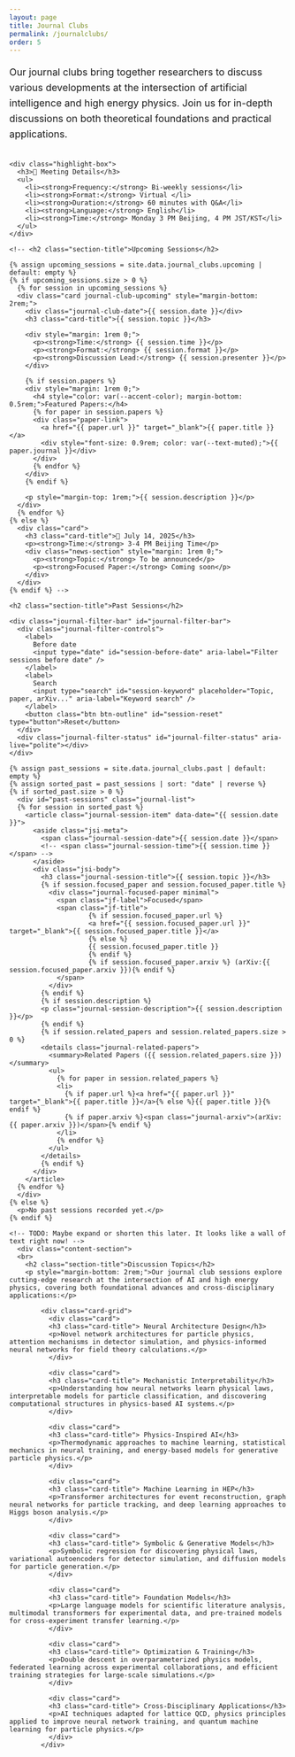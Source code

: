 ```yaml
---
layout: page
title: Journal Clubs
permalink: /journalclubs/
order: 5
---
```


<!--
<div class="hero-section" style="padding: 2rem 0; margin-bottom: 2rem;">
  <div class="wrapper">
    <h1 class="hero-title" style="font-size: 2.5rem;">Journal Clubs</h1>
    <p class="hero-subtitle">Exploring the Latest in AI + High Energy Physics</p>
  </div>
</div>
-->

<div class="wrapper">
  <div class="content-section">
    <p style="font-size: 1.1rem; line-height: 1.6; margin-bottom: 2rem;">
      Our journal clubs bring together researchers to discuss various developments 
      at the intersection of artificial intelligence and high energy physics. Join us for in-depth 
      discussions on both theoretical foundations and practical applications.
    </p>

    <div class="highlight-box">
      <h3>📅 Meeting Details</h3>
      <ul>
        <li><strong>Frequency:</strong> Bi-weekly sessions</li>
        <li><strong>Format:</strong> Virtual </li>
        <li><strong>Duration:</strong> 60 minutes with Q&A</li>
        <li><strong>Language:</strong> English</li>
        <li><strong>Time:</strong> Monday 3 PM Beijing, 4 PM JST/KST</li>
      </ul>
    </div>

    <!-- <h2 class="section-title">Upcoming Sessions</h2>
    
    {% assign upcoming_sessions = site.data.journal_clubs.upcoming | default: empty %}
    {% if upcoming_sessions.size > 0 %}
      {% for session in upcoming_sessions %}
      <div class="card journal-club-upcoming" style="margin-bottom: 2rem;">
        <div class="journal-club-date">{{ session.date }}</div>
        <h3 class="card-title">{{ session.topic }}</h3>
        
        <div style="margin: 1rem 0;">
          <p><strong>Time:</strong> {{ session.time }}</p>
          <p><strong>Format:</strong> {{ session.format }}</p>
          <p><strong>Discussion Lead:</strong> {{ session.presenter }}</p>
        </div>
        
        {% if session.papers %}
        <div style="margin: 1rem 0;">
          <h4 style="color: var(--accent-color); margin-bottom: 0.5rem;">Featured Papers:</h4>
          {% for paper in session.papers %}
          <div class="paper-link">
            <a href="{{ paper.url }}" target="_blank">{{ paper.title }}</a>
            <div style="font-size: 0.9rem; color: var(--text-muted);">{{ paper.journal }}</div>
          </div>
          {% endfor %}
        </div>
        {% endif %}
        
        <p style="margin-top: 1rem;">{{ session.description }}</p>
      </div>
      {% endfor %}
    {% else %}
      <div class="card">
        <h3 class="card-title">📅 July 14, 2025</h3>
        <p><strong>Time:</strong> 3-4 PM Beijing Time</p>
        <div class="news-section" style="margin: 1rem 0;">
          <p><strong>Topic:</strong> To be announced</p>
          <p><strong>Focused Paper:</strong> Coming soon</p>
        </div>
      </div>
    {% endif %} -->

    <h2 class="section-title">Past Sessions</h2>

    <div class="journal-filter-bar" id="journal-filter-bar">
      <div class="journal-filter-controls">
        <label>
          Before date
          <input type="date" id="session-before-date" aria-label="Filter sessions before date" />
        </label>
        <label>
          Search
          <input type="search" id="session-keyword" placeholder="Topic, paper, arXiv..." aria-label="Keyword search" />
        </label>
        <button class="btn btn-outline" id="session-reset" type="button">Reset</button>
      </div>
      <div class="journal-filter-status" id="journal-filter-status" aria-live="polite"></div>
    </div>

    {% assign past_sessions = site.data.journal_clubs.past | default: empty %}
    {% assign sorted_past = past_sessions | sort: "date" | reverse %}
    {% if sorted_past.size > 0 %}
      <div id="past-sessions" class="journal-list">
      {% for session in sorted_past %}
        <article class="journal-session-item" data-date="{{ session.date }}">
          <aside class="jsi-meta">
            <span class="journal-session-date">{{ session.date }}</span>
            <!-- <span class="journal-session-time">{{ session.time }}</span> -->
          </aside>
          <div class="jsi-body">
            <h3 class="journal-session-title">{{ session.topic }}</h3>
            {% if session.focused_paper and session.focused_paper.title %}
              <div class="journal-focused-paper minimal">
                <span class="jf-label">Focused</span>
                <span class="jf-title">
                        {% if session.focused_paper.url %}
                        <a href="{{ session.focused_paper.url }}" target="_blank">{{ session.focused_paper.title }}</a>
                        {% else %}
                        {{ session.focused_paper.title }}
                        {% endif %}
                        {% if session.focused_paper.arxiv %} (arXiv:{{ session.focused_paper.arxiv }}){% endif %}
                </span>
              </div>
            {% endif %}
            {% if session.description %}
            <p class="journal-session-description">{{ session.description }}</p>
            {% endif %}
            {% if session.related_papers and session.related_papers.size > 0 %}
            <details class="journal-related-papers">
              <summary>Related Papers ({{ session.related_papers.size }})</summary>
              <ul>
                {% for paper in session.related_papers %}
                <li>
                  {% if paper.url %}<a href="{{ paper.url }}" target="_blank">{{ paper.title }}</a>{% else %}{{ paper.title }}{% endif %}
                  {% if paper.arxiv %}<span class="journal-arxiv">(arXiv:{{ paper.arxiv }})</span>{% endif %}
                </li>
                {% endfor %}
              </ul>
            </details>
            {% endif %}
          </div>
        </article>
      {% endfor %}
      </div>
    {% else %}
      <p>No past sessions recorded yet.</p>
    {% endif %}

    <!-- TODO: Maybe expand or shorten this later. It looks like a wall of text right now! -->
      <div class="content-section">
      <br>
        <h2 class="section-title">Discussion Topics</h2>
        <p style="margin-bottom: 2rem;">Our journal club sessions explore cutting-edge research at the intersection of AI and high energy physics, covering both foundational advances and cross-disciplinary applications:</p>
            
            <div class="card-grid">
              <div class="card">
              <h3 class="card-title"> Neural Architecture Design</h3>
              <p>Novel network architectures for particle physics, attention mechanisms in detector simulation, and physics-informed neural networks for field theory calculations.</p>
              </div>
              
              <div class="card">
              <h3 class="card-title"> Mechanistic Interpretability</h3>
              <p>Understanding how neural networks learn physical laws, interpretable models for particle classification, and discovering computational structures in physics-based AI systems.</p>
              </div>
              
              <div class="card">
              <h3 class="card-title"> Physics-Inspired AI</h3>
              <p>Thermodynamic approaches to machine learning, statistical mechanics in neural training, and energy-based models for generative particle physics.</p>
              </div>
              
              <div class="card">
              <h3 class="card-title"> Machine Learning in HEP</h3>
              <p>Transformer architectures for event reconstruction, graph neural networks for particle tracking, and deep learning approaches to Higgs boson analysis.</p>
              </div>
              
              <div class="card">
              <h3 class="card-title"> Symbolic & Generative Models</h3>
              <p>Symbolic regression for discovering physical laws, variational autoencoders for detector simulation, and diffusion models for particle generation.</p>
              </div>
              
              <div class="card">
              <h3 class="card-title"> Foundation Models</h3>
              <p>Large language models for scientific literature analysis, multimodal transformers for experimental data, and pre-trained models for cross-experiment transfer learning.</p>
              </div>
              
              <div class="card">
              <h3 class="card-title"> Optimization & Training</h3>
              <p>Double descent in overparameterized physics models, federated learning across experimental collaborations, and efficient training strategies for large-scale simulations.</p>
              </div>
              
              <div class="card">
              <h3 class="card-title"> Cross-Disciplinary Applications</h3>
              <p>AI techniques adapted for lattice QCD, physics principles applied to improve neural network training, and quantum machine learning for particle physics.</p>
              </div>
            </div>

<script>
  (function(){
    const beforeInput = document.getElementById('session-before-date');
    const keywordInput = document.getElementById('session-keyword');
    const resetBtn = document.getElementById('session-reset');
    const statusEl = document.getElementById('journal-filter-status');
    const container = document.getElementById('past-sessions');
    if(!container) return;
    const cards = Array.from(container.querySelectorAll('.journal-session-item'));

    cards.forEach(card => {
      const ds = card.getAttribute('data-date');
      card._date = new Date(ds + 'T00:00:00Z');
      let text = card.querySelector('.journal-session-title')?.textContent || '';
      const focused = card.querySelector('.journal-focused-paper');
      if(focused) text += ' ' + focused.textContent;
      const related = card.querySelectorAll('.journal-related-papers li');
      related.forEach(li => { text += ' ' + li.textContent; });
      card._search = text.toLowerCase();
    });

    function debounce(fn, wait=180){
      let t; return function(...args){ clearTimeout(t); t=setTimeout(()=>fn.apply(this,args), wait); };
    }

    function formatDate(d){
      if(!(d instanceof Date) || isNaN(d)) return ''; const iso = d.toISOString().slice(0,10); return iso;
    }

    function applyFilters(){
      const beforeVal = beforeInput.value ? new Date(beforeInput.value + 'T00:00:00Z') : null;
      const kwRaw = keywordInput.value.trim().toLowerCase();
      const kwTokens = kwRaw.length ? kwRaw.split(/\s+/).filter(Boolean) : [];

      const filtered = cards.filter(c => {
        if(beforeVal && c._date >= beforeVal) return false;
        if(kwTokens.length){
          for(const token of kwTokens){
            if(!c._search.includes(token)) return false;
          }
        }
        return true;
      });

      cards.forEach(c => c.classList.add('is-filter-hidden'));
      filtered.forEach(c => c.classList.remove('is-filter-hidden'));

      let emptyState = container.querySelector('.journal-empty-state');
      if(!filtered.length){
        if(!emptyState){
          emptyState = document.createElement('div');
          emptyState.className = 'journal-empty-state';
          emptyState.innerHTML = '<p>No sessions match your filters.</p>';
          container.appendChild(emptyState);
        }
        emptyState.style.display = 'block';
      } else if(emptyState) {
        emptyState.style.display = 'none';
      }

      const parts = [];
      parts.push(filtered.length + ' match');
      if(kwTokens.length) parts.push('keywords: ' + kwTokens.join(', '));
      if(beforeVal) parts.push('before ' + formatDate(beforeVal));
      parts.push('total ' + cards.length);
      statusEl.textContent = parts.join(' · ');
    }

    const applyFiltersDebounced = debounce(applyFilters, 160);

    beforeInput.addEventListener('change', applyFilters);
    keywordInput.addEventListener('input', applyFiltersDebounced);
    resetBtn.addEventListener('click', () => {
      beforeInput.value = '';
      keywordInput.value = '';
      applyFilters();
      keywordInput.focus();
    });

    applyFilters();
  })();
</script>
